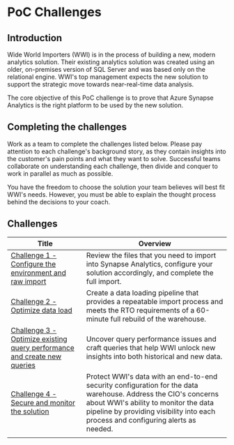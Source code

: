 # PoC Challenges

## Introduction

Wide World Importers (WWI) is in the process of building a new, modern analytics solution. Their existing analytics solution was created using an older, on-premises version of SQL Server and was based only on the relational engine. WWI's top management expects the new solution to support the strategic move towards near-real-time data analysis.

The core objective of this PoC challenge is to prove that Azure Synapse Analytics is the right platform to be used by the new solution.

## Completing the challenges

Work as a team to complete the challenges listed below. Please pay attention to each challenge's background story, as they contain insights into the customer's pain points and what they want to solve. Successful teams collaborate on understanding each challenge, then divide and conquer to work in parallel as much as possible.

You have the freedom to choose the solution your team believes will best fit WWI's needs. However, you must be able to explain the thought process behind the decisions to your coach.

## Challenges

| Title                                                                                        | Overview                                                                                                                                                                                                                                     |
| -------------------------------------------------------------------------------------------- | -------------------------------------------------------------------------------------------------------------------------------------------------------------------------------------------------------------------------------------------- |
| [Challenge 1 - Configure the environment and raw import](./challenge-1.md)                   | Review the files that you need to import into Synapse Analytics, configure your solution accordingly, and complete the full import.                                                                                                          |
| [Challenge 2 - Optimize data load](./challenge-2.md)                                         | Create a data loading pipeline that provides a repeatable import process and meets the RTO requirements of a 60-minute full rebuild of the warehouse.                                                                                        |
| [Challenge 3 - Optimize existing query performance and create new queries](./challenge-3.md) | Uncover query performance issues and craft queries that help WWI unlock new insights into both historical and new data.                                                                                                                      |
| [Challenge 4 - Secure and monitor the solution](./challenge-4.md)                            | Protect WWI's data with an end-to-end security configuration for the data warehouse. Address the CIO's concerns about WWI's ability to monitor the data pipeline by providing visibility into each process and configuring alerts as needed. |
|                                                                                              |                                                                                                                                                                                                                                              |
